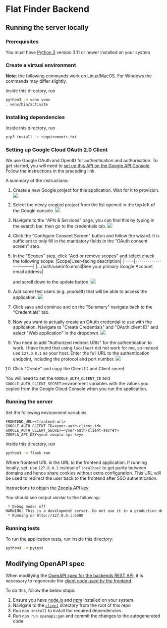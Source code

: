 # Flat Finder Backend

## Running the server locally

### Prerequisites

You must have [Python 3](https://www.python.org/downloads/) version 3.11 or newer installed on your system

### Create a virtual environment

**Note**: the following commands work on Linux/MacOS. For Windows the commands
may differ slightly.

Inside this directory, run

```bash
python3 -m venv venv
. venv/bin/activate
```

### Installing dependencies

Inside this directory, run

```bash
pip3 install -r requirements.txt
```

### Setting up Google Cloud OAuth 2.0 Client

We use Google OAuth and OpenID for authentication and authorisation. To get
started, you will need to [set up this API on the Google API Console](https://developers.google.com/identity/openid-connect/openid-connect#appsetup). Follow
the instructions in the preceding link.

A summary of the instructions:

1. Create a new Google project for this application. Wait for it to provision.
   ![](https://user-images.githubusercontent.com/68463406/229338957-09d0506c-10db-4a6e-a372-4fe99456533b.png)
2. Select the newly created project from the list opened in the top left of
   the Google console.
   ![](https://user-images.githubusercontent.com/68463406/229338962-088f0de7-5282-480a-9c8c-bb2c2fc5768e.png)
3. Navigate to the "APIs & Services" page, you can find this by typing in the
   search bar, then go to the credentials tab.
   ![](https://user-images.githubusercontent.com/68463406/229338963-61cc2149-8b79-46ac-94bc-e4aeb3978471.png)
4. Click the "Configure Consent Screen" button and follow the wizard. It is
   sufficient to only fill in the mandatory fields in the "OAuth consent screen"
   step.
5. In the "Scopes" step, click "Add or remove scopes" and select check the
   following scope:
   |Scope|User-facing description|
   |-----|-----------------------|
   |.../auth/userinfo.email|See your primary Google Account email address|

   and scroll down to the update button.
   ![](https://user-images.githubusercontent.com/68463406/229338972-d9f04e10-2a68-4d77-8941-a34d9ee658a6.png)
6. Add some test users (e.g. yourself) that will be able to access the
   application.
   ![](https://user-images.githubusercontent.com/68463406/229338974-3b90505b-fb8c-4d22-a20a-df4b16ca047e.png)
7. Click save and continue and on the "Summary" navigate back to the
   "Credentials" tab.
8. Now you want to actually create an OAuth credential to use with the
   application. Navigate to "Create Credentials" and "OAuth client ID" and
   select "Web application" in the dropdown.
   ![](https://user-images.githubusercontent.com/68463406/229338977-bae56550-50f9-4537-b39f-e7d26f4377dc.png)
9.  You need to add "Authorized redirect URIs" for the authentication to work.
   I have found that using `localhost` did not work for me, so instead use
   `127.0.0.1` as your host. Enter the full URL to the authentication endpoint,
   including the protocol and port number.
   ![](https://user-images.githubusercontent.com/68463406/229338979-8e9e1b99-f7a6-4b74-bcc4-0b876f8046ba.png)
10. Click "Create" and copy the Client ID and Client secret.

You will need to set the `GOOGLE_AUTH_CLIENT_ID` and `GOOGLE_AUTH_CLIENT_SECRET`
environment variables with the values you copied from the Google Cloud Console
when you run the application.

### Running the server

Set the following environment variables:

```env
FRONTEND_URL=<frontend-url>
GOOGLE_AUTH_CLIENT_ID=<your-auth-client-id>
GOOGLE_AUTH_CLIENT_SECRET=<your-auth-client-secret>
ZOOPLA_API_KEY<your-zoopla-api-key>
```

Inside this directory, run

```bash
python3 -m flask run
```

Where frontend URL is the URL to the frontend application. If running locally,
set, use `127.0.0.1` instead of `localhost` to get parity between domains and
hence share cookies without extra configuration. This URL will be used to
redirect the user back to the frontend after SSO authentication.

[Instructions to obtain the Zoopla API key](../docs/API-details/APIdetails.md#getting-api-key)

You should see output similar to the following:

```txt
 * Debug mode: off
WARNING: This is a development server. Do not use it in a production deployment. Use a production WSGI server instead.
 * Running on http://127.0.0.1:5000
```

### Running tests

To run the application tests, run inside this directory:

```bash
python3 -m pytest
```

## Modifying OpenAPI spec

When modifying the [OpenAPI spec for the backends REST API](openapi.yaml), it
is necessary to regenerate the [client code used by the frontend](../client/src/generated/).

To do this, follow the below stops:

1. Ensure you have [node.js](https://nodejs.org/) and [npm](https://www.npmjs.com/) installed on your system
2. Navigate to the [`client`](../client/) directory from the root of this repo
3. Run `npm install` to install the required dependencies
4. Run `npm run openapi:gen` and commit the changes to the autogenerated code
